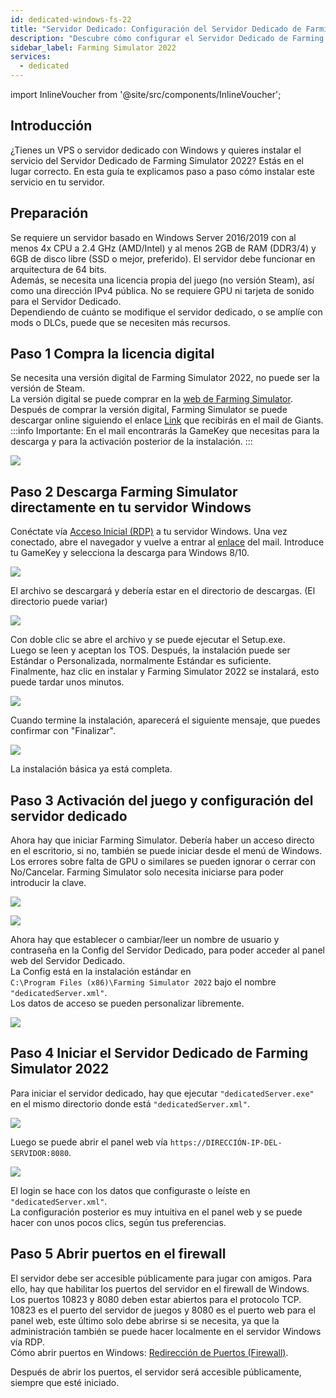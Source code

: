 ```yaml
---
id: dedicated-windows-fs-22
title: "Servidor Dedicado: Configuración del Servidor Dedicado de Farming Simulator 2022 en Windows"
description: "Descubre cómo configurar el Servidor Dedicado de Farming Simulator 2022 en tu VPS o servidor dedicado con Windows → Aprende más ahora"
sidebar_label: Farming Simulator 2022
services:
  - dedicated
---
```


import InlineVoucher from '@site/src/components/InlineVoucher';

## Introducción

¿Tienes un VPS o servidor dedicado con Windows y quieres instalar el servicio del Servidor Dedicado de Farming Simulator 2022? Estás en el lugar correcto. En esta guía te explicamos paso a paso cómo instalar este servicio en tu servidor.

<InlineVoucher />

## Preparación
Se requiere un servidor basado en Windows Server 2016/2019 con al menos 4x CPU a 2.4 GHz (AMD/Intel) y al menos 2GB de RAM (DDR3/4) y 6GB de disco libre (SSD o mejor, preferido). El servidor debe funcionar en arquitectura de 64 bits.  
Además, se necesita una licencia propia del juego (no versión Steam), así como una dirección IPv4 pública. No se requiere GPU ni tarjeta de sonido para el Servidor Dedicado.  
Dependiendo de cuánto se modifique el servidor dedicado, o se amplíe con mods o DLCs, puede que se necesiten más recursos. 


## Paso 1 Compra la licencia digital

Se necesita una versión digital de Farming Simulator 2022, no puede ser la versión de Steam.  
La versión digital se puede comprar en la [web de Farming Simulator](https://www.farming-simulator.com/buy-now.php?lang=de&country=de&platform=pcdigital).  
Después de comprar la versión digital, Farming Simulator se puede descargar online siguiendo el enlace [Link](https://eshop.giants-software.com/downloads.php) que recibirás en el mail de Giants.  
:::info
Importante: En el mail encontrarás la GameKey que necesitas para la descarga y para la activación posterior de la instalación. 
:::

![](https://screensaver01.zap-hosting.com/index.php/s/MXkbf8pNSYJAmGt/preview)

## Paso 2 Descarga Farming Simulator directamente en tu servidor Windows

Conéctate vía [Acceso Inicial (RDP)](vserver-windows-userdp.md) a tu servidor Windows. Una vez conectado, abre el navegador y vuelve a entrar al [enlace](https://eshop.giants-software.com/downloads.php) del mail. Introduce tu GameKey y selecciona la descarga para Windows 8/10. 

![](https://screensaver01.zap-hosting.com/index.php/s/wDa758WS8aKDBwE/preview)

El archivo se descargará y debería estar en el directorio de descargas. (El directorio puede variar)

![](https://screensaver01.zap-hosting.com/index.php/s/3KZ9wstGSz6JTke/preview)

Con doble clic se abre el archivo y se puede ejecutar el Setup.exe.  
Luego se leen y aceptan los TOS. Después, la instalación puede ser Estándar o Personalizada, normalmente Estándar es suficiente.  
Finalmente, haz clic en instalar y Farming Simulator 2022 se instalará, esto puede tardar unos minutos. 

![](https://screensaver01.zap-hosting.com/index.php/s/A4daMGF35a6aCj4/preview)

Cuando termine la instalación, aparecerá el siguiente mensaje, que puedes confirmar con "Finalizar". 

![](https://screensaver01.zap-hosting.com/index.php/s/EWcaeSD8HacP8je/preview)

La instalación básica ya está completa. 

## Paso 3 Activación del juego y configuración del servidor dedicado

Ahora hay que iniciar Farming Simulator. Debería haber un acceso directo en el escritorio, si no, también se puede iniciar desde el menú de Windows.  
Los errores sobre falta de GPU o similares se pueden ignorar o cerrar con No/Cancelar. Farming Simulator solo necesita iniciarse para poder introducir la clave. 

![](https://screensaver01.zap-hosting.com/index.php/s/5FcRkkxajWFN6D5/preview)

![](https://screensaver01.zap-hosting.com/index.php/s/FXzNNeaBzAP794w/preview)

Ahora hay que establecer o cambiar/leer un nombre de usuario y contraseña en la Config del Servidor Dedicado, para poder acceder al panel web del Servidor Dedicado.  
La Config está en la instalación estándar en  
`C:\Program Files (x86)\Farming Simulator 2022` bajo el nombre `"dedicatedServer.xml"`.  
Los datos de acceso se pueden personalizar libremente. 

![](https://screensaver01.zap-hosting.com/index.php/s/LHkeCNSnEtE5Rd8/preview)

## Paso 4 Iniciar el Servidor Dedicado de Farming Simulator 2022

Para iniciar el servidor dedicado, hay que ejecutar `"dedicatedServer.exe"` en el mismo directorio donde está `"dedicatedServer.xml"`.

![](https://screensaver01.zap-hosting.com/index.php/s/43ZYGoNiE7npxDz/preview)

Luego se puede abrir el panel web vía `https://DIRECCIÓN-IP-DEL-SERVIDOR:8080`. 

![](https://screensaver01.zap-hosting.com/index.php/s/RbfZFQZkRSX4okr/preview)

El login se hace con los datos que configuraste o leíste en `"dedicatedServer.xml"`.  
La configuración posterior es muy intuitiva en el panel web y se puede hacer con unos pocos clics, según tus preferencias. 

## Paso 5 Abrir puertos en el firewall

El servidor debe ser accesible públicamente para jugar con amigos. Para ello, hay que habilitar los puertos del servidor en el firewall de Windows. Los puertos 10823 y 8080 deben estar abiertos para el protocolo TCP. 10823 es el puerto del servidor de juegos y 8080 es el puerto web para el panel web, este último solo debe abrirse si se necesita, ya que la administración también se puede hacer localmente en el servidor Windows vía RDP.  
Cómo abrir puertos en Windows: [Redirección de Puertos (Firewall)](vserver-windows-port.md).  

Después de abrir los puertos, el servidor será accesible públicamente, siempre que esté iniciado. 

<InlineVoucher />